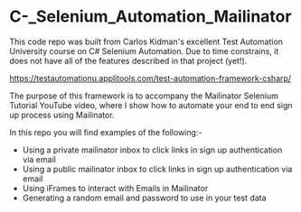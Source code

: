 # C-_Selenium_Automation_Mailinator

This code repo was built from Carlos Kidman's excellent Test Automation University course on C# Selenium Automation.  Due to time constrains, it does not have all of the features described in that project (yet!).

https://testautomationu.applitools.com/test-automation-framework-csharp/ 

The purpose of this framework is to accompany the Mailinator Selenium Tutorial YouTube video, where I show how to automate your end to end sign up process using Mailinator.

In this repo you will find examples of the following:-

* Using a private mailinator inbox to click links in sign up authentication via email
* Using a public mailinator inbox to click links in sign up authentication via email
* Using iFrames to interact with Emails in Mailinator
* Generating a random email and password to use in your test data
